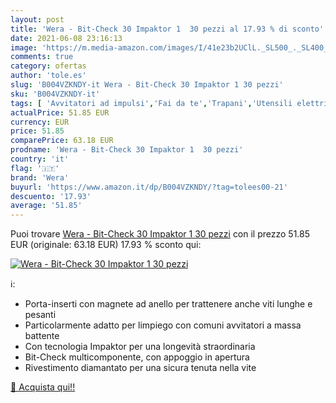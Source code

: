 ```yaml
---
layout: post
title: 'Wera - Bit-Check 30 Impaktor 1  30 pezzi al 17.93 % di sconto'
date: 2021-06-08 23:16:13
image: 'https://m.media-amazon.com/images/I/41e23b2UClL._SL500_._SL400_.jpg'
comments: true
category: ofertas
author: 'tole.es'
slug: 'B004VZKNDY-it Wera - Bit-Check 30 Impaktor 1 30 pezzi'
sku: 'B004VZKNDY-it'
tags: [ 'Avvitatori ad impulsi','Fai da te','Trapani','Utensili elettrici','Utensili elettrici e a mano','wera', ]
actualPrice: 51.85 EUR
currency: EUR
price: 51.85
comparePrice: 63.18 EUR
prodname: 'Wera - Bit-Check 30 Impaktor 1  30 pezzi'
country: 'it'
flag: '🇮🇹'
brand: 'Wera'
buyurl: 'https://www.amazon.it/dp/B004VZKNDY/?tag=tolees00-21'
descuento: '17.93'
average: '51.85'
---
```


Puoi trovare [Wera - Bit-Check 30 Impaktor 1  30 pezzi](https://www.amazon.it/dp/B004VZKNDY/?tag=tolees00-21) con il prezzo 51.85 EUR (originale: 63.18 EUR) 17.93 % sconto qui:

[![Wera - Bit-Check 30 Impaktor 1  30 pezzi](https://m.media-amazon.com/images/I/41e23b2UClL._SL500_._SL400_.jpg)](https://www.amazon.it/dp/B004VZKNDY/?tag=tolees00-21)

ℹ️:

- Porta-inserti con magnete ad anello per trattenere anche viti lunghe e pesanti
- Particolarmente adatto per limpiego con comuni avvitatori a massa battente
- Con tecnologia Impaktor per una longevità straordinaria
- Bit-Check multicomponente, con appoggio in apertura
- Rivestimento diamantato per una sicura tenuta nella vite

[🛒 Acquista qui!!](https://www.amazon.it/dp/B004VZKNDY/?tag=tolees00-21)
